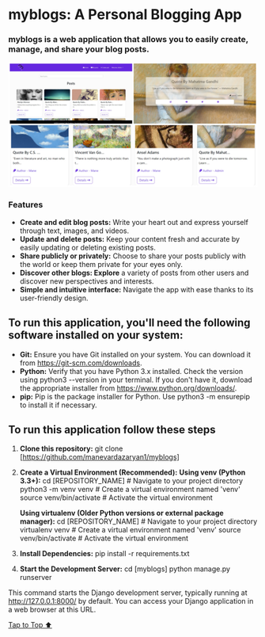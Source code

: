 <h1><a id='top'>myblogs: A Personal Blogging App</a></h1>

### myblogs is a web application that allows you to easily create, manage, and share your blog posts.

![myblogs collage](main/static/main/images/README-Collage/blog-collage.jpg "myblogs app")

### Features
- **Create and edit blog posts:** Write your heart out and express yourself through text, images, and videos.
- **Update and delete posts:** Keep your content fresh and accurate by easily updating or deleting existing posts.
- **Share publicly or privately:** Choose to share your posts publicly with the world or keep them private for your eyes only.
- **Discover other blogs: Explore** a variety of posts from other users and discover new perspectives and interests.
- **Simple and intuitive interface:** Navigate the app with ease thanks to its user-friendly design.

## To run this application, you'll need the following software installed on your system:

- **Git:** Ensure you have Git installed on your system. You can download it from https://git-scm.com/downloads.
- **Python:** Verify that you have Python 3.x installed. Check the version using python3 --version in your terminal. If you don't have it, download the appropriate installer from https://www.python.org/downloads/.
- **pip:** Pip is the package installer for Python. Use python3 -m ensurepip to install it if necessary.

## To run this application follow these steps

1. **Clone this repository:**
   git clone [https://github.com/manevardazaryan1/myblogs]

2. **Create a Virtual Environment (Recommended):**
    **Using venv (Python 3.3+):**
    cd [REPOSITORY_NAME]  # Navigate to your project directory
    python3 -m venv venv  # Create a virtual environment named 'venv'
    source venv/bin/activate  # Activate the virtual environment

    **Using virtualenv (Older Python versions or external package manager):**
    cd [REPOSITORY_NAME]  # Navigate to your project directory
    virtualenv venv  # Create a virtual environment named 'venv'
    source venv/bin/activate  # Activate the virtual environment

3. **Install Dependencies:**
    pip install -r requirements.txt

4. **Start the Development Server:**
    cd [myblogs]
    python manage.py runserver

This command starts the Django development server, typically running at http://127.0.0.1:8000/ by default. You can access your Django application in a web browser at this URL.

[Tap to Top ⬆](#top)